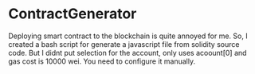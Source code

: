 # ContractGenerator

Deploying smart contract to the blockchain is quite annoyed for me. So, I created a bash script for generate a javascript file from solidity source code. But I didnt put selection for the account, only uses acoount[0] and gas cost is 10000 wei. You need to configure it manually.
